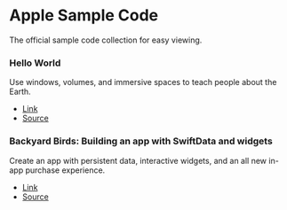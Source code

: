 # Apple Sample Code

The official sample code collection for easy viewing.

### Hello World

Use windows, volumes, and immersive spaces to teach people about the Earth. 

- [Link](https://developer.apple.com/documentation/visionos/world) 
- [Source](./HelloWorld)

### Backyard Birds: Building an app with SwiftData and widgets

Create an app with persistent data, interactive widgets, and an all new in-app purchase experience.

- [Link](https://developer.apple.com/documentation/swiftui/backyard-birds-sample) 
- [Source](./BackyardBirdsBuildingAnAppWithSwiftDataAndWidgets)